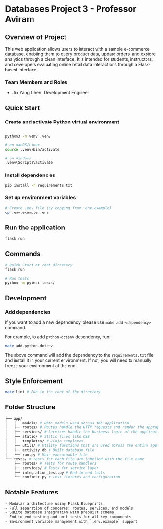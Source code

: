 # Databases Project 3 - Professor Aviram

## Overview of Project
This web application allows users to interact with a sample e-commerce database, enabling them to query product data, update orders, and explore analytics through a clean interface. It is intended for students, instructors, and developers evaluating online retail data interactions through a Flask-based interface.

### Team Members and Roles

- Jin Yang Chen: Development Engineer

## Quick Start

### Create and activate Python virtual environment

```bash

python3 -m venv .venv

# on macOS/Linux
source .venv/bin/activate

# on Windows
.venv\Scripts\activate
```

### Install dependencies

```bash
pip install -r requirements.txt
```

### Set up environment variables

```bash
# Create .env file (by copying from .env.example)
cp .env.example .env
```

## Run the application
```bash
flask run
```

## Commands

```bash
# Quick Start at root directory
flask run

# Run tests
python -m pytest tests/
```

## Development

### Add dependencies

If you want to add a new dependency, please use `make add-<dependency>` command.

For example, to add `python-dotenv` dependency, run:

```bash
make add-python-dotenv
```

The above command will add the dependency to the `requirements.txt` file and install it in your current environment. If not, you will need to manually freeze your environment at the end.

## Style Enforcement

```bash
make lint # Run in the root of the directory
```

## Folder Structure

```bash
├── app/
│   ├── models/ # Data models used across the application
│   ├── routes/ # Routes handle the HTTP requests and render the appropriate templates (no business logic)
│   ├── services/ # Services handle the business logic of the application
│   ├── static/ # Static files like CSS
│   ├── templates/ # Jinja templates
│   ├── utils/ # Utility functions that are used across the entire application
│   ├── activity.db # Built database file
│   └── run.py # Main executuable file
└── tests/ # Tests for each file are labelled with the file name
    ├── routes/ # Tests for route handlers
    ├── services/ # Tests for service layer
    ├── integration_test.py # End-to-end tests
    └── conftest.py # Test fixtures and configuration
```

## Notable Features

```bash
- Modular architecture using Flask Blueprints
- Full separation of concerns: routes, services, and models
- SQLite database integration with prebuilt schema
- End-to-end testing and unit tests for all key components
- Environment variable management with `.env.example` support
```

